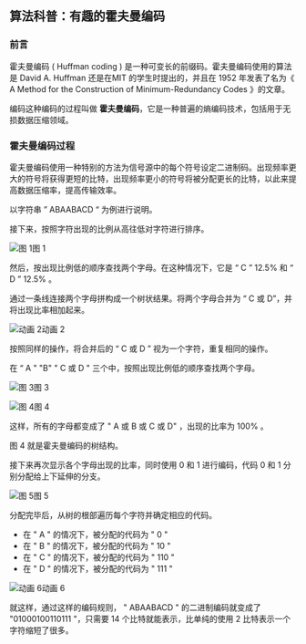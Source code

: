 ## 算法科普：有趣的霍夫曼编码

### 前言

霍夫曼编码 ( Huffman coding ) 是一种可变长的前缀码。霍夫曼编码使用的算法是 David A. Huffman 还是在MIT 的学生时提出的，并且在 1952 年发表了名为《 A Method for the Construction of Minimum-Redundancy Codes 》的文章。

编码这种编码的过程叫做 **霍夫曼编码**，它是一种普遍的熵编码技术，包括用于无损数据压缩领域。

### 霍夫曼编码过程

霍夫曼编码使用一种特别的方法为信号源中的每个符号设定二进制码。出现频率更大的符号将获得更短的比特，出现频率更小的符号将被分配更长的比特，以此来提高数据压缩率，提高传输效率。

以字符串 ” ABAABACD “ 为例进行说明。

接下来，按照字符出现的比例从高往低对字符进行排序。

![图 1](https://mmbiz.qpic.cn/mmbiz_jpg/D67peceibeIS4rtZMpmGaMtZazUFHNOXIOgTvY2gNdlczV6ibAicrcTwwZlLUadgXtvytriaWDNeMG6HlNbyF8Xxdw/640?wx_fmt=jpeg&tp=webp&wxfrom=5&wx_lazy=1&wx_co=1)图 1

然后，按出现比例低的顺序查找两个字母。在这种情况下，它是 “ C ” 12.5% 和 “ D ” 12.5% 。

通过一条线连接两个字母拼构成一个树状结果。将两个字母合并为 “ C 或 D”，并将出现比率相加起来。

![动画 2](https://mmbiz.qpic.cn/mmbiz_gif/D67peceibeIS4rtZMpmGaMtZazUFHNOXIMphAUpAPmy00phJFn4QPOJslPiaicE086FzbibDAoicnicfzMoYibXHhmv7w/640?wx_fmt=gif&tp=webp&wxfrom=5&wx_lazy=1)动画 2

按照同样的操作，将合并后的 “ C 或 D ” 视为一个字符，重复相同的操作。

在 “ A " "B" " C 或 D " 三个中，按照出现比例低的顺序查找两个字母。

![图 3](https://mmbiz.qpic.cn/mmbiz_jpg/D67peceibeIS4rtZMpmGaMtZazUFHNOXInpmELvvVkNNCSicUscwVATjDzHKgfAGKBdF5g3zLYsqBp3fSiakicW8NQ/640?wx_fmt=jpeg&tp=webp&wxfrom=5&wx_lazy=1&wx_co=1)图 3

![图 4](https://mmbiz.qpic.cn/mmbiz_jpg/D67peceibeIS4rtZMpmGaMtZazUFHNOXIWPGoKeaeumIp8Cka2MNicqnrmbRicVVed4YbcRsflfr2zkRiaWXqI6cxA/640?wx_fmt=jpeg&tp=webp&wxfrom=5&wx_lazy=1&wx_co=1)图 4

这样，所有的字母都变成了 " A 或 B 或 C 或 D" ，出现的比率为 100% 。

图 4 就是霍夫曼编码的树结构。

接下来再次显示各个字母出现的比率，同时使用 0 和 1 进行编码，代码 0 和 1 分别分配给上下延伸的分支。

![图 5](https://mmbiz.qpic.cn/mmbiz_jpg/D67peceibeIS4rtZMpmGaMtZazUFHNOXIuy5cLjicf8Jia9L0rxysBuNUX1hyznyr9KlicHc7tmQibickbN7Ed4UBKMg/640?wx_fmt=jpeg&tp=webp&wxfrom=5&wx_lazy=1&wx_co=1)图 5

分配完毕后，从树的根部遍历每个字符并确定相应的代码。

- 在 " A " 的情况下，被分配的代码为 " 0 "
- 在 " B " 的情况下，被分配的代码为 " 10 "
- 在 " C " 的情况下，被分配的代码为 " 110 "
- 在 " D " 的情况下，被分配的代码为 " 111 "

![动画 6](https://mmbiz.qpic.cn/mmbiz_gif/D67peceibeIS4rtZMpmGaMtZazUFHNOXIDI9lZQhhEWHMU6jdY9e0s1rkognmWzSics7Md7h5Nmuw8PzSZ9h0Micg/640?wx_fmt=gif&tp=webp&wxfrom=5&wx_lazy=1)动画 6

就这样，通过这样的编码规则， " ABAABACD " 的二进制编码就变成了 "01000100110111 "，只需要 14 个比特就能表示，比单纯的使用 2 比特表示一个字符缩短了很多。